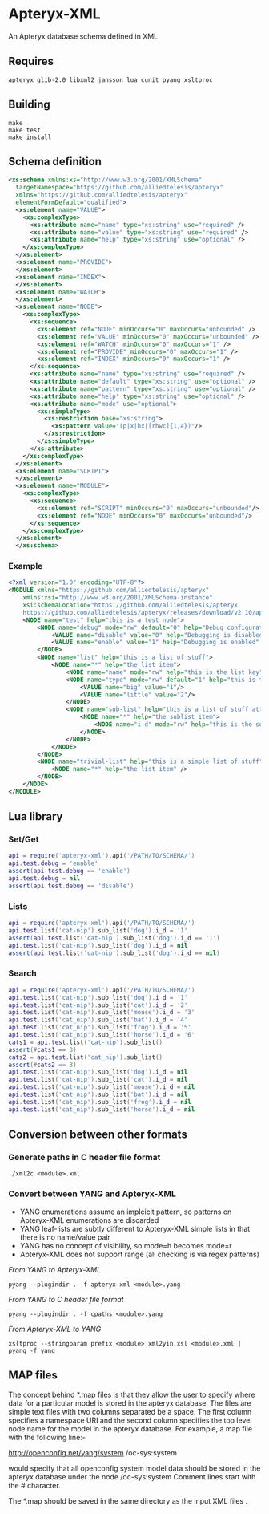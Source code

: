 # Apteryx-XML
An Apteryx database schema defined in XML

## Requires
```
apteryx glib-2.0 libxml2 jansson lua cunit pyang xsltproc
```

## Building
```
make
make test
make install
```

## Schema definition
```xml
<xs:schema xmlns:xs="http://www.w3.org/2001/XMLSchema"
  targetNamespace="https://github.com/alliedtelesis/apteryx"
  xmlns="https://github.com/alliedtelesis/apteryx"
  elementFormDefault="qualified">
  <xs:element name="VALUE">
    <xs:complexType>
      <xs:attribute name="name" type="xs:string" use="required" />
      <xs:attribute name="value" type="xs:string" use="required" />
      <xs:attribute name="help" type="xs:string" use="optional" />
    </xs:complexType>
  </xs:element>
  <xs:element name="PROVIDE">
  </xs:element>
  <xs:element name="INDEX">
  </xs:element>
  <xs:element name="WATCH">
  </xs:element>
  <xs:element name="NODE">
    <xs:complexType>
      <xs:sequence>
        <xs:element ref="NODE" minOccurs="0" maxOccurs="unbounded" />
        <xs:element ref="VALUE" minOccurs="0" maxOccurs="unbounded" />
        <xs:element ref="WATCH" minOccurs="0" maxOccurs="1" />
        <xs:element ref="PROVIDE" minOccurs="0" maxOccurs="1" />
        <xs:element ref="INDEX" minOccurs="0" maxOccurs="1" />
      </xs:sequence>
      <xs:attribute name="name" type="xs:string" use="required" />
      <xs:attribute name="default" type="xs:string" use="optional" />
      <xs:attribute name="pattern" type="xs:string" use="optional" />
      <xs:attribute name="help" type="xs:string" use="optional" />
      <xs:attribute name="mode" use="optional">
        <xs:simpleType>
          <xs:restriction base="xs:string">
            <xs:pattern value="(p|x|hx|[rhwc]{1,4})"/>
          </xs:restriction>
        </xs:simpleType>
      </xs:attribute>
    </xs:complexType>
  </xs:element>
  <xs:element name="SCRIPT">
  </xs:element>
  <xs:element name="MODULE">
    <xs:complexType>
      <xs:sequence>
        <xs:element ref="SCRIPT" minOccurs="0" maxOccurs="unbounded"/>
        <xs:element ref="NODE" minOccurs="0" maxOccurs="unbounded"/>
      </xs:sequence>
    </xs:complexType>
  </xs:element>
  </xs:schema>
```

### Example
```xml
<?xml version="1.0" encoding="UTF-8"?>
<MODULE xmlns="https://github.com/alliedtelesis/apteryx"
    xmlns:xsi="http://www.w3.org/2001/XMLSchema-instance"
    xsi:schemaLocation="https://github.com/alliedtelesis/apteryx
    https://github.com/alliedtelesis/apteryx/releases/download/v2.10/apteryx.xsd">
    <NODE name="test" help="this is a test node">
        <NODE name="debug" mode="rw" default="0" help="Debug configuration" pattern="^(0|1)$">
            <VALUE name="disable" value="0" help="Debugging is disabled" />
            <VALUE name="enable" value="1" help="Debugging is enabled" />
        </NODE>
        <NODE name="list" help="this is a list of stuff">
            <NODE name="*" help="the list item">
                <NODE name="name" mode="rw" help="this is the list key"/>
                <NODE name="type" mode="rw" default="1" help="this is the list type">
                    <VALUE name="big" value="1"/>
                    <VALUE name="little" value="2"/>
                </NODE>
                <NODE name="sub-list" help="this is a list of stuff attached to a list">
                    <NODE name="*" help="the sublist item">
                        <NODE name="i-d" mode="rw" help="this is the sublist key"/>
                    </NODE>
                </NODE>
            </NODE>
        </NODE>
        <NODE name="trivial-list" help="this is a simple list of stuff">
            <NODE name="*" help="the list item" />
        </NODE>
    </NODE>
</MODULE>
```

## Lua library

### Set/Get
```lua
api = require('apteryx-xml').api('/PATH/TO/SCHEMA/')
api.test.debug = 'enable'
assert(api.test.debug == 'enable')
api.test.debug = nil
assert(api.test.debug == 'disable')
```
### Lists
```lua
api = require('apteryx-xml').api('/PATH/TO/SCHEMA/')
api.test.list('cat-nip').sub_list('dog').i_d = '1'
assert(api.test.list('cat-nip').sub_list('dog').i_d == '1')
api.test.list('cat-nip').sub_list('dog').i_d = nil
assert(api.test.list('cat-nip').sub_list('dog').i_d == nil)
```
### Search
```lua
api = require('apteryx-xml').api('/PATH/TO/SCHEMA/')
api.test.list('cat-nip').sub_list('dog').i_d = '1'
api.test.list('cat-nip').sub_list('cat').i_d = '2'
api.test.list('cat-nip').sub_list('mouse').i_d = '3'
api.test.list('cat_nip').sub_list('bat').i_d = '4'
api.test.list('cat_nip').sub_list('frog').i_d = '5'
api.test.list('cat_nip').sub_list('horse').i_d = '6'
cats1 = api.test.list('cat-nip').sub_list()
assert(#cats1 == 3)
cats2 = api.test.list('cat_nip').sub_list()
assert(#cats2 == 3)
api.test.list('cat-nip').sub_list('dog').i_d = nil
api.test.list('cat-nip').sub_list('cat').i_d = nil
api.test.list('cat-nip').sub_list('mouse').i_d = nil
api.test.list('cat_nip').sub_list('bat').i_d = nil
api.test.list('cat_nip').sub_list('frog').i_d = nil
api.test.list('cat_nip').sub_list('horse').i_d = nil
```

## Conversion between other formats

### Generate paths in C header file format

```shell
./xml2c <module>.xml
```

### Convert between YANG and Apteryx-XML

* YANG enumerations assume an implcicit pattern, so patterns on Apteryx-XML enumerations are discarded
* YANG leaf-lists are subtly different to Apteryx-XML simple lists in that there is no name/value pair
* YANG has no concept of visibility, so mode=h becomes mode=r
* Apteryx-XML does not support range (all checking is via regex patterns)

*From YANG to Apteryx-XML*

```shell
pyang --plugindir . -f apteryx-xml <module>.yang
```

*From YANG to C header file format*

```shell
pyang --plugindir . -f cpaths <module>.yang
```

*From Apteryx-XML to YANG*

```shell
xsltproc --stringparam prefix <module> xml2yin.xsl <module>.xml | pyang -f yang
```

## MAP files
The concept behind *.map files is that they allow the user to specify where data for a particular model
is stored in the apteryx database. The files are simple text files with two columns separated be a space.
The first column specifies a namespace URI and the second column specifies the top level node name for the model
in the apteryx database. For example, a map file with the following line:-

http://openconfig.net/yang/system /oc-sys:system

would specify that all openconfig system model data should be stored in the apteryx database under the node /oc-sys:system
Comment lines start with the # character.

The *.map should be saved in the same directory as the input XML files .
